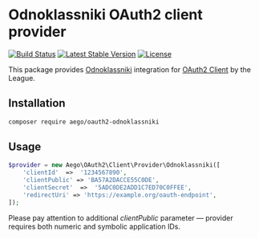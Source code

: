 # Odnoklassniki OAuth2 client provider

[![Build Status](https://travis-ci.org/rakeev/oauth2-odnoklassniki.svg?branch=master)](https://travis-ci.org/rakeev/oauth2-odnoklassniki)
[![Latest Stable Version](https://poser.pugx.org/aego/oauth2-odnoklassniki/v/stable.svg)](https://packagist.org/packages/aego/oauth2-odnoklassniki)
[![License](https://poser.pugx.org/aego/oauth2-odnoklassniki/license.svg)](https://packagist.org/packages/aego/oauth2-odnoklassniki)

This package provides [Odnoklassniki](http://ok.ru) integration for [OAuth2 Client](https://github.com/thephpleague/oauth2-client) by the League.

## Installation

```sh
composer require aego/oauth2-odnoklassniki
```

## Usage

```php
$provider = new Aego\OAuth2\Client\Provider\Odnoklassniki([
    'clientId'  =>  '1234567890',
    'clientPublic' => 'BA57A2DACCE55C0DE',
    'clientSecret'  =>  '5ADC0DE2ADD1C7ED70C0FFEE',
    'redirectUri' => 'https://example.org/oauth-endpoint',
]);
```

Please pay attention to additional _clientPublic_ parameter — provider requires both numeric and symbolic application IDs.
